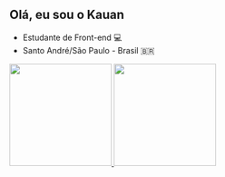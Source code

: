 ## Olá, eu sou o Kauan

* Estudante de Front-end 💻
* Santo André/São Paulo - Brasil 🇧🇷
 <div>
  <a href="https://github.com/Kauan-Figueiredo">
  <img height="180em" src="https://github-readme-stats.vercel.app/api?username=Kauan-Figueiredo&show_icons=true&theme=dark&include_all_commits=true&count_private=true"/>   <img height="180em" src="https://github-readme-stats.vercel.app/api/top-langs/?username=kauan-figueiredo&layout=compact&langs_count=7&theme=dark"/>
</div>
